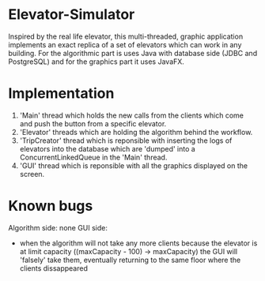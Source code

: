 # Elevator-Simulator
Inspired by the real life elevator, this multi-threaded, graphic application implements an exact replica of a set of elevators which can work in any building. For the algorithmic part is uses Java with database side (JDBC and PostgreSQL) and for the graphics part it uses JavaFX.

# Implementation
1. 'Main' thread which holds the new calls from the clients which come and push the button from a specific elevator.
2. 'Elevator' threads which are holding the algorithm behind the workflow.
3. 'TripCreator' thread which is reponsible with inserting the logs of elevators into the database which are 'dumped' into a ConcurrentLinkedQueue in the 'Main' thread.
4. 'GUI' thread which is reponsible with all the graphics displayed on the screen.

# Known bugs
Algorithm side: none
GUI side: 
- when the algorithm will not take any more clients because the elevator is at limit capacity ((maxCapacity - 100) -> maxCapacity) the GUI will 'falsely' take them, eventually returning to the same floor where the clients dissappeared
